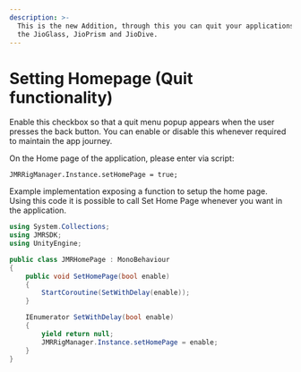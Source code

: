 ```yaml
---
description: >-
  This is the new Addition, through this you can quit your applications now in
  the JioGlass, JioPrism and JioDive.
---
```


# Setting Homepage (Quit functionality)

Enable this checkbox so that a quit menu popup appears when the user presses the back button. You can enable or disable this whenever required to maintain the app journey.

On the Home page of the application, please enter via script:

```
JMRRigManager.Instance.setHomePage = true;
```

Example implementation exposing a function to setup the home page.\
Using this code it is possible to call Set Home Page whenever you want in the application.

```csharp
using System.Collections;
using JMRSDK;
using UnityEngine;

public class JMRHomePage : MonoBehaviour
{
    public void SetHomePage(bool enable)
    {
        StartCoroutine(SetWithDelay(enable));
    }

    IEnumerator SetWithDelay(bool enable)
    {
        yield return null;
        JMRRigManager.Instance.setHomePage = enable;
    }
}
```
